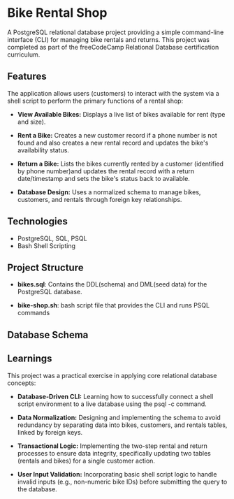 # Bike Rental Shop

A PostgreSQL relational database project providing a simple command-line interface (CLI) for managing bike rentals and returns. This project was completed as part of the freeCodeCamp Relational Database certification curriculum.

## Features

The application allows users (customers) to interact with the system via a shell script to perform the primary functions of a rental shop:

- **View Available Bikes:** Displays a live list of bikes available for rent (type and size).

- **Rent a Bike:** Creates a new customer record if a phone number is not found and also creates a new rental record and updates the bike's availability status.

- **Return a Bike:** Lists the bikes currently rented by a customer (identified by phone number)and updates the rental record with a return date/timestamp and sets the bike's status back to available.

- **Database Design:** Uses a normalized schema to manage bikes, customers, and rentals through foreign key relationships.

## Technologies

- PostgreSQL, SQL, PSQL
- Bash Shell Scripting

## Project Structure

- **bikes.sql**: Contains the DDL(schema) and DML(seed data) for the PostgreSQL database.

- **bike-shop.sh**: bash script file that provides the CLI and runs PSQL commands

## Database Schema

## Learnings
This project was a practical exercise in applying core relational database concepts:

- **Database-Driven CLI:** Learning how to successfully connect a shell script environment to a live database using the psql -c command.

- **Data Normalization:** Designing and implementing the schema to avoid redundancy by separating data into bikes, customers, and rentals tables, linked by foreign keys.

- **Transactional Logic:** Implementing the two-step rental and return processes to ensure data integrity, specifically updating two tables (rentals and bikes) for a single customer action.

- **User Input Validation:** Incorporating basic shell script logic to handle invalid inputs (e.g., non-numeric bike IDs) before submitting the query to the database.